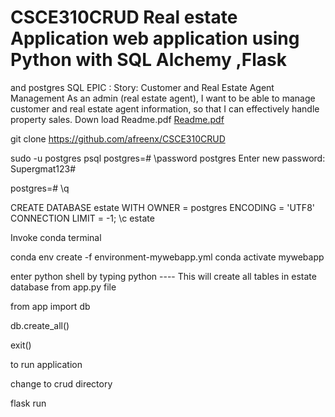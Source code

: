 


# CSCE310CRUD Real estate Application web application using Python with SQL Alchemy ,Flask 
and postgres SQL 
EPIC : Story: Customer and Real Estate Agent Management
As an admin (real estate agent), I want to be able to manage customer and real estate agent 
information, so that I can effectively handle property sales.
Down load Readme.pdf
[Readme.pdf](https://github.com/afreenx/CSCE310CRUD/files/12022334/Readme.pdf)


git clone https://github.com/afreenx/CSCE310CRUD

sudo -u postgres psql
postgres=# \password postgres
Enter new password: Supergmat123#

postgres=# \q


CREATE DATABASE estate WITH OWNER = postgres ENCODING = 'UTF8' CONNECTION LIMIT = -1;
\c estate


Invoke conda terminal

conda env create -f environment-mywebapp.yml
conda activate mywebapp

enter python shell by typing python  ---- This will create all tables in estate database from app.py file

from app import db

<hit enter>

db.create_all()

<hit enter>

  exit()


to run application

change to crud directory

flask run


